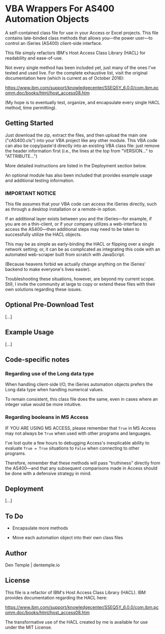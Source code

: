 # VBA Wrappers For AS400 Automation Objects

A self-contained class file for use in your Access or Excel projects.  This file contains late-binded class methods that allows you&#8212;the power user&#8212;to control an iSeries (AS400) client-side interface.

This file simply refactors IBM's Host Access Class Library (HACL) for readability and ease-of-use.

Not every single method has been included yet, just many of the ones I've tested and used live.  For the complete exhaustive list, visit the original documentation here (which is current as of October 2016):

https://www.ibm.com/support/knowledgecenter/SSEQ5Y_6.0.0/com.ibm.pcomm.doc/books/html/host_access08.htm

(My hope is to eventually test, organize, and encapsulate every single HACL method, time permitting).

## Getting Started

Just download the zip, extract the files, and then upload the main one ("cAS400.cls") into your VBA project like any other module.  This VBA code can also be copy/paste'd directly into an existing VBA class file: just remove the header information first (i.e., the lines at the top from "VERSION..." to "ATTRIBUTE...")

More detailed instructions are listed in the Deployment section below.

An optional module has also been included that provides example usage and additional testing information.

### IMPORTANT NOTICE

This file assumes that your VBA code can access the iSeries directly, such as through a desktop installation or a remote-in option.

If an additional layer exists between you and the iSeries&#8212;for example, if you are on a thin-client, or if your company utilizes a web-interface to access the AS400&#8212;then additional steps may need to be taken to successfully utilize the HACL objects.

This may be as simple as early-binding the HACL or flipping over a single network setting; or, it can be as complicated as integrating this code with an automated web-scraper built from scratch with JavaScript.

(Because heavens forbid we actually change anything on the iSeries' backend to make everyone's lives easier).

Troubleshooting these situations, however, are beyond my current scope.  Still, I invite the community at large to copy or extend these files with their own solutions regarding these issues.

## Optional Pre-Download Test

[...]

## Example Usage

[...]

## Code-specific notes

### Regarding use of the Long data type

When handling client-side I/O, the iSeries automation objects prefers the Long data type when handling numerical values.

To remain consistent, this class file does the same, even in cases where an integer value would be more intuitive.

### Regarding booleans in MS Access

IF YOU ARE USING MS ACCESS, please remember that `True` in MS Access may not always be `True` when used with other programs and languages.

I've lost quite a few hours to debugging Access's inexplicable ability to evaluate `True = True` situations to `False` when connecting to other programs.

Therefore, remember that these methods will pass "truthiness" directly from the AS400&#8212;and that any subsequent comparisons made in Access should be done with a defensive strategy in mind.


## Deployment

[...]

## To Do

- Encapsulate more methods

- Move each automation object into their own class files

## Author

Den Temple | dentemple.io

## License

This file is a refactor of IBM's Host Access Class Library (HACL). IBM provides documentation regarding the HACL here:

https://www.ibm.com/support/knowledgecenter/SSEQ5Y_6.0.0/com.ibm.pcomm.doc/books/html/host_access08.htm

The transformative use of the HACL created by me is available for use under the MIT License.
